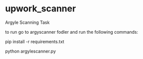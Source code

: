 # upwork_scanner
Argyle Scanning Task

to run go to argyscanner fodler and run the following commands:

pip install -r requirements.txt

python argylescanner.py
